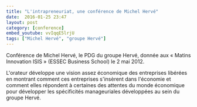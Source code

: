 ```yaml
---
title: "L'intrapreneuriat, une conférence de Michel Hervé"
date:  2016-01-25 23:47
layout: post
category: [conference]
embed_youtube: vvIqqE5lrjU
tags: ["Michel Hervé", "groupe Hervé"]
---
```




Conférence de Michel Hervé, le PDG du groupe Hervé, donnée aux « Matins Innovation ISIS » (ESSEC Business School) le 2 mai 2012.

L'orateur développe une vision assez économique des entreprises libérées en montrant comment ces entreprises s'insèrent dans l'économie et comment elles répondent à certaines des attentes du monde économique pour développer les spécificités manageuriales développées au sein du groupe Hervé.
